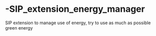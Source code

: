 # -SIP_extension_energy_manager
SIP extension to manage use of energy, try to use as much as possible green energy
